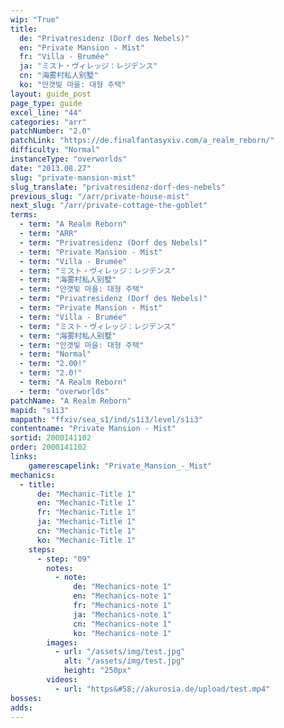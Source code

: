 ```yaml
---
wip: "True"
title:
  de: "Privatresidenz (Dorf des Nebels)"
  en: "Private Mansion - Mist"
  fr: "Villa - Brumée"
  ja: "ミスト・ヴィレッジ：レジデンス"
  cn: "海雾村私人别墅"
  ko: "안갯빛 마을: 대형 주택"
layout: guide_post
page_type: guide
excel_line: "44"
categories: "arr"
patchNumber: "2.0"
patchLink: "https://de.finalfantasyxiv.com/a_realm_reborn/"
difficulty: "Normal"
instanceType: "overworlds"
date: "2013.08.27"
slug: "private-mansion-mist"
slug_translate: "privatresidenz-dorf-des-nebels"
previous_slug: "/arr/private-house-mist"
next_slug: "/arr/private-cottage-the-goblet"
terms:
  - term: "A Realm Reborn"
  - term: "ARR"
  - term: "Privatresidenz (Dorf des Nebels)"
  - term: "Private Mansion - Mist"
  - term: "Villa - Brumée"
  - term: "ミスト・ヴィレッジ：レジデンス"
  - term: "海雾村私人别墅"
  - term: "안갯빛 마을: 대형 주택"
  - term: "Privatresidenz (Dorf des Nebels)"
  - term: "Private Mansion - Mist"
  - term: "Villa - Brumée"
  - term: "ミスト・ヴィレッジ：レジデンス"
  - term: "海雾村私人别墅"
  - term: "안갯빛 마을: 대형 주택"
  - term: "Normal"
  - term: "2.00!"
  - term: "2.0!"
  - term: "A Realm Reborn"
  - term: "overworlds"
patchName: "A Realm Reborn"
mapid: "s1i3"
mappath: "ffxiv/sea_s1/ind/s1i3/level/s1i3"
contentname: "Private Mansion - Mist"
sortid: 2000141102
order: 2000141102
links:
    gamerescapelink: "Private_Mansion_-_Mist"
mechanics:
  - title:
      de: "Mechanic-Title 1"
      en: "Mechanic-Title 1"
      fr: "Mechanic-Title 1"
      ja: "Mechanic-Title 1"
      cn: "Mechanic-Title 1"
      ko: "Mechanic-Title 1"
    steps:
      - step: "09"
        notes:
          - note:
              de: "Mechanics-note 1"
              en: "Mechanics-note 1"
              fr: "Mechanics-note 1"
              ja: "Mechanics-note 1"
              cn: "Mechanics-note 1"
              ko: "Mechanics-note 1"
        images:
          - url: "/assets/img/test.jpg"
            alt: "/assets/img/test.jpg"
            height: "250px"
        videos:
          - url: "https&#58;//akurosia.de/upload/test.mp4"
bosses:
adds:
---
```

